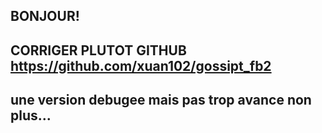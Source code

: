 ## BONJOUR! 
## CORRIGER PLUTOT GITHUB https://github.com/xuan102/gossipt_fb2
## une version debugee mais pas trop avance non plus...

